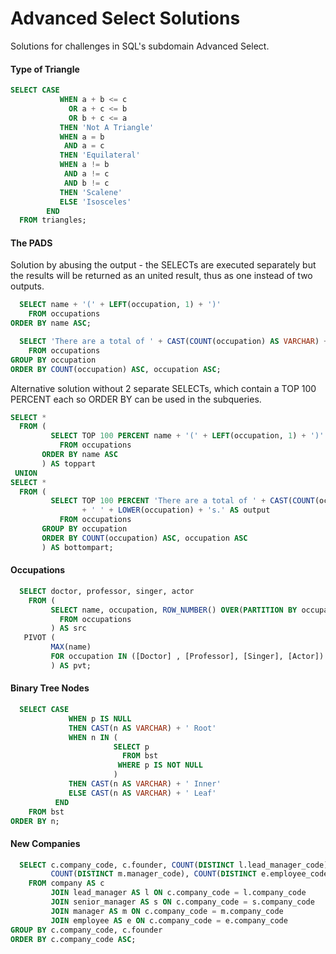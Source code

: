 # Advanced Select Solutions
Solutions for challenges in SQL's subdomain Advanced Select.

#### Type of Triangle
```SQL
SELECT CASE
           WHEN a + b <= c
             OR a + c <= b
             OR b + c <= a
           THEN 'Not A Triangle'
           WHEN a = b
            AND a = c
           THEN 'Equilateral'
           WHEN a != b
            AND a != c
            AND b != c
           THEN 'Scalene'
           ELSE 'Isosceles'
        END
  FROM triangles;
```

#### The PADS
Solution by abusing the output - the SELECTs are executed separately but the results will be returned as an united result, thus as one instead of two outputs.
```SQL
  SELECT name + '(' + LEFT(occupation, 1) + ')'
    FROM occupations
ORDER BY name ASC;

  SELECT 'There are a total of ' + CAST(COUNT(occupation) AS VARCHAR) + ' ' + LOWER(occupation) + 's.'
    FROM occupations
GROUP BY occupation
ORDER BY COUNT(occupation) ASC, occupation ASC;
```

Alternative solution without 2 separate SELECTs, which contain a TOP 100 PERCENT each so ORDER BY can be used in the subqueries.
```SQL
SELECT *
  FROM (
         SELECT TOP 100 PERCENT name + '(' + LEFT(occupation, 1) + ')' AS output
           FROM occupations
       ORDER BY name ASC
       ) AS toppart
 UNION
SELECT *
  FROM (
         SELECT TOP 100 PERCENT 'There are a total of ' + CAST(COUNT(occupation) AS VARCHAR)
                + ' ' + LOWER(occupation) + 's.' AS output
           FROM occupations
       GROUP BY occupation
       ORDER BY COUNT(occupation) ASC, occupation ASC
       ) AS bottompart;
```

#### Occupations
```SQL
  SELECT doctor, professor, singer, actor
    FROM (
         SELECT name, occupation, ROW_NUMBER() OVER(PARTITION BY occupation ORDER BY name) AS row_nr
           FROM occupations
         ) AS src
   PIVOT (
         MAX(name)
         FOR occupation IN ([Doctor] , [Professor], [Singer], [Actor])
         ) AS pvt;
```

#### Binary Tree Nodes
```SQL
  SELECT CASE
             WHEN p IS NULL
             THEN CAST(n AS VARCHAR) + ' Root'
             WHEN n IN (
                       SELECT p
                         FROM bst
                        WHERE p IS NOT NULL
                       )
             THEN CAST(n AS VARCHAR) + ' Inner'
             ELSE CAST(n AS VARCHAR) + ' Leaf'
          END
    FROM bst
ORDER BY n;
```

#### New Companies
```SQL
  SELECT c.company_code, c.founder, COUNT(DISTINCT l.lead_manager_code), COUNT(DISTINCT s.senior_manager_code),
         COUNT(DISTINCT m.manager_code), COUNT(DISTINCT e.employee_code)
    FROM company AS c
         JOIN lead_manager AS l ON c.company_code = l.company_code
         JOIN senior_manager AS s ON c.company_code = s.company_code
         JOIN manager AS m ON c.company_code = m.company_code
         JOIN employee AS e ON c.company_code = e.company_code
GROUP BY c.company_code, c.founder
ORDER BY c.company_code ASC;
```